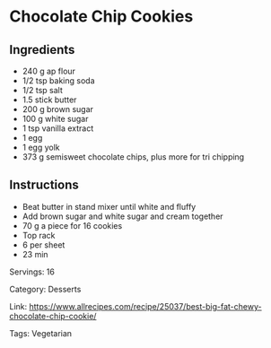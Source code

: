# Chocolate Chip Cookies

## Ingredients
- 240 g ap flour
- 1/2 tsp baking soda
- 1/2 tsp salt
- 1.5 stick butter
- 200 g brown sugar
- 100 g white sugar
- 1 tsp vanilla extract
- 1 egg
- 1 egg yolk
- 373 g semisweet chocolate chips, plus more for tri chipping

## Instructions
- Beat butter in stand mixer until white and fluffy
- Add brown sugar and white sugar and cream together
- 70 g a piece for 16 cookies
- Top rack
- 6 per sheet
- 23 min

Servings: 16

Category: Desserts

Link: https://www.allrecipes.com/recipe/25037/best-big-fat-chewy-chocolate-chip-cookie/

Tags: Vegetarian
